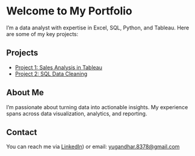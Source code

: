 # Welcome to My Portfolio

I’m a data analyst with expertise in Excel, SQL, Python, and Tableau. Here are some of my key projects:

## Projects
- [Project 1: Sales Analysis in Tableau](https://public.tableau.com/sales-analysis)
- [Project 2: SQL Data Cleaning](https://github.com/username/sql-data-cleaning)

## About Me
I’m passionate about turning data into actionable insights. My experience spans across data visualization, analytics, and reporting.

## Contact
You can reach me via [LinkedIn](https://www.linkedin.com/in/yugandhar-reddy-bojala-786632267/)) or email: yugandhar.8378@gmail.com
